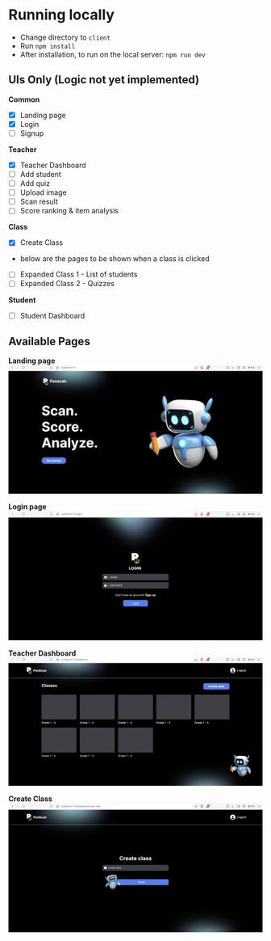 # Running locally

-   Change directory to `client`
-   Run `npm install`
-   After installation, to run on the local server: `npm run dev`

## UIs Only (Logic not yet implemented)

**Common**

-   [x] Landing page
-   [x] Login
-   [ ] Signup

**Teacher**

-   [x] Teacher Dashboard
-   [ ] Add student
-   [ ] Add quiz
-   [ ] Upload image
-   [ ] Scan result
-   [ ] Score ranking & item analysis

**Class**

-   [x] Create Class
-   below are the pages to be shown when a class is clicked
-   [ ] Expanded Class 1 - List of students
-   [ ] Expanded Class 2 - Quizzes

**Student**

-   [ ] Student Dashboard

## Available Pages

**Landing page**
![Landing Page](./client/src/assets/ScreeshotPages/landing-page.png)

**Login page**
![Login Page](./client/src/assets/ScreeshotPages/login-page.png)

**Teacher Dashboard**
![Login Page](./client/src/assets/ScreeshotPages/teacher-dashboard.png)

**Create Class**
![Login Page](./client/src/assets/ScreeshotPages/create-class.png)
